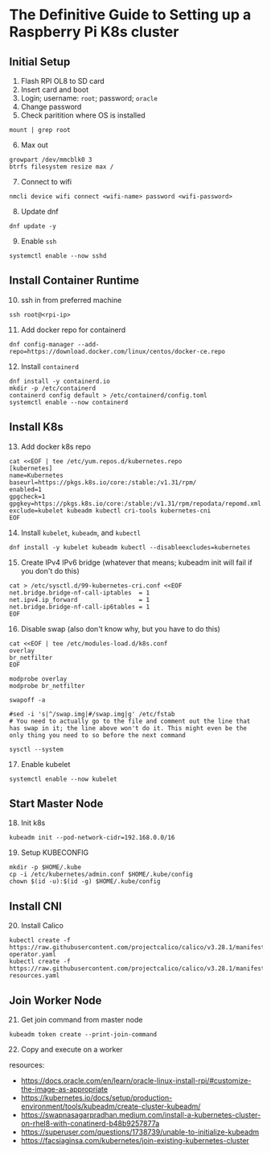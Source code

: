 # The Definitive Guide to Setting up a Raspberry Pi K8s cluster

## Initial Setup

1. Flash RPI OL8 to SD card
2. Insert card and boot
3. Login; username: `root`; password; `oracle`
4. Change password
5. Check paritition where OS is installed
```
mount | grep root
```
6. Max out
```
growpart /dev/mmcblk0 3
btrfs filesystem resize max /
```
7. Connect to wifi
``` 
nmcli device wifi connect <wifi-name> password <wifi-password>
```
8. Update dnf
```
dnf update -y
```
9. Enable `ssh`
```
systemctl enable --now sshd
```

## Install Container Runtime

10. ssh in from preferred machine
```
ssh root@<rpi-ip>
```
11. Add docker repo for containerd
```
dnf config-manager --add-repo=https://download.docker.com/linux/centos/docker-ce.repo
```
12. Install `containerd`
```
dnf install -y containerd.io
mkdir -p /etc/containerd
containerd config default > /etc/containerd/config.toml
systemctl enable --now containerd
```

## Install K8s

13. Add docker k8s repo
```
cat <<EOF | tee /etc/yum.repos.d/kubernetes.repo
[kubernetes]
name=Kubernetes
baseurl=https://pkgs.k8s.io/core:/stable:/v1.31/rpm/
enabled=1
gpgcheck=1
gpgkey=https://pkgs.k8s.io/core:/stable:/v1.31/rpm/repodata/repomd.xml.key
exclude=kubelet kubeadm kubectl cri-tools kubernetes-cni
EOF
```
14. Install `kubelet`, `kubeadm`, and `kubectl`
```
dnf install -y kubelet kubeadm kubectl --disableexcludes=kubernetes
```
15. Create IPv4 IPv6 bridge (whatever that means; kubeadm init will fail if you don't do this)
```
cat > /etc/sysctl.d/99-kubernetes-cri.conf <<EOF
net.bridge.bridge-nf-call-iptables  = 1
net.ipv4.ip_forward                 = 1
net.bridge.bridge-nf-call-ip6tables = 1
EOF
```
16. Disable swap (also don't know why, but you have to do this)
```
cat <<EOF | tee /etc/modules-load.d/k8s.conf
overlay
br_netfilter
EOF

modprobe overlay
modprobe br_netfilter

swapoff -a

#sed -i 's|^/swap.img|#/swap.img|g' /etc/fstab
# You need to actually go to the file and comment out the line that has swap in it; the line above won't do it. This might even be the only thing you need to so before the next command

sysctl --system
```
17. Enable kubelet
```
systemctl enable --now kubelet
```

## Start Master Node

18. Init k8s
```
kubeadm init --pod-network-cidr=192.168.0.0/16
```
19. Setup KUBECONFIG
```
mkdir -p $HOME/.kube 
cp -i /etc/kubernetes/admin.conf $HOME/.kube/config  
chown $(id -u):$(id -g) $HOME/.kube/config
```

## Install CNI

20. Install Calico
```
kubectl create -f https://raw.githubusercontent.com/projectcalico/calico/v3.28.1/manifests/tigera-operator.yaml
kubectl create -f https://raw.githubusercontent.com/projectcalico/calico/v3.28.1/manifests/custom-resources.yaml
```

## Join Worker Node

21. Get join command from master node 
```
kubeadm token create --print-join-command
```
22. Copy and execute on a worker

resources:
- https://docs.oracle.com/en/learn/oracle-linux-install-rpi/#customize-the-image-as-appropriate  
- https://kubernetes.io/docs/setup/production-environment/tools/kubeadm/create-cluster-kubeadm/
- https://swapnasagarpradhan.medium.com/install-a-kubernetes-cluster-on-rhel8-with-conatinerd-b48b9257877a 
- https://superuser.com/questions/1738739/unable-to-initialize-kubeadm 
- https://facsiaginsa.com/kubernetes/join-existing-kubernetes-cluster 
